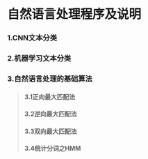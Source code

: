 # 自然语言处理程序及说明
### 1.CNN文本分类
### 2.机器学习文本分类
### 3.自然语言处理的基础算法
>#### 3.1正向最大匹配法
>#### 3.2逆向最大匹配法
>#### 3.3双向最大匹配法
>#### 3.4统计分词之HMM
